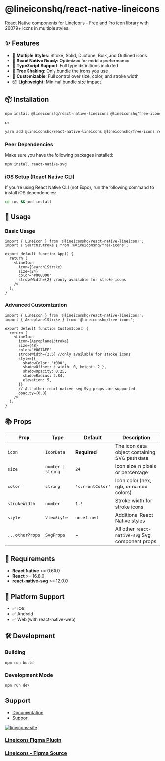 # @lineiconshq/react-native-lineicons

React Native components for LineIcons - Free and Pro icon library with 26079+ icons in multiple styles.

## ✨ Features

- 🎨 **Multiple Styles**: Stroke, Solid, Duotone, Bulk, and Outlined icons
- 📱 **React Native Ready**: Optimized for mobile performance
- 🎯 **TypeScript Support**: Full type definitions included
- 🚀 **Tree Shaking**: Only bundle the icons you use
- 🎨 **Customizable**: Full control over size, color, and stroke width
- 📦 **Lightweight**: Minimal bundle size impact

## 📦 Installation

```bash
npm install @lineiconshq/react-native-lineicons @lineiconshq/free-icons react-native-svg
```

or

```bash
yarn add @lineiconshq/react-native-lineicons @lineiconshq/free-icons react-native-svg
```

### Peer Dependencies

Make sure you have the following packages installed:

```bash
npm install react-native-svg
```

### iOS Setup (React Native CLI)

If you're using React Native CLI (not Expo), run the following command to install iOS dependencies:

```bash
cd ios && pod install
```

## 🚀 Usage

### Basic Usage

```tsx
import { LineIcon } from '@lineiconshq/react-native-lineicons';
import { Search1Stroke } from '@lineiconshq/free-icons';

export default function App() {
  return (
    <LineIcon
      icon={Search1Stroke}
      size={24}
      color="#000000"
      strokeWidth={2} //only available for stroke icons
    />
  );
}
```

### Advanced Customization

```tsx
import { LineIcon } from '@lineiconshq/react-native-lineicons';
import { Aeroplane1Stroke } from '@lineiconshq/free-icons';

export default function CustomIcon() {
  return (
    <LineIcon
      icon={Aeroplane1Stroke}
      size={48}
      color="#007AFF"
      strokeWidth={2.5} //only available for stroke icons
      style={{
        shadowColor: '#000',
        shadowOffset: { width: 0, height: 2 },
        shadowOpacity: 0.25,
        shadowRadius: 3.84,
        elevation: 5,
      }}
      // All other react-native-svg Svg props are supported
      opacity={0.8}
    />
  );
}
```

## 📚 Props

| Prop | Type | Default | Description |
|------|------|---------|-------------|
| `icon` | `IconData` | **Required** | The icon data object containing SVG path data |
| `size` | `number \| string` | `24` | Icon size in pixels or percentage |
| `color` | `string` | `'currentColor'` | Icon color (hex, rgb, or named colors) |
| `strokeWidth` | `number` | `1.5` | Stroke width for stroke icons |
| `style` | `ViewStyle` | `undefined` | Additional React Native styles |
| `...otherProps` | `SvgProps` | - | All other `react-native-svg` Svg component props |

## 🔧 Requirements

- **React Native** >= 0.60.0
- **React** >= 16.8.0
- **react-native-svg** >= 12.0.0

## 📱 Platform Support

- ✅ iOS
- ✅ Android
- ✅ Web (with react-native-web)

## 🛠️ Development

### Building

```bash
npm run build
```

### Development Mode

```bash
npm run dev
```

## Support

- [Documentation](https://lineicons.com/docs)
- [Support](https://lineicons.com/support)

[![lineicons-site](https://content.lineicons.com/wp-content/uploads/2023/01/lineicons-4.png)](https://lineicons.com/)

### [Lineicons Figma Plugin](https://www.figma.com/community/plugin/1217738304122072948/Lineicons)

### [Lineicons - Figma Source](https://www.figma.com/community/file/1198194066179400874)